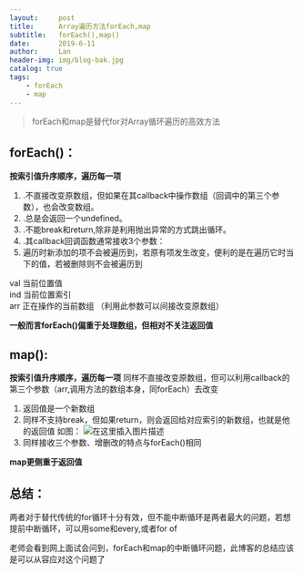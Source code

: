 ```yaml
---
layout:     post
title:      Array遍历方法forEach,map
subtitle:   forEach(),map()
date:       2019-6-11
author:     Lan
header-img: img/blog-bak.jpg
catalog: true
tags:
    - forEach
    - map
---
```

>forEach和map是替代for对Array循环遍历的高效方法

## forEach()：
**按索引值升序顺序，遍历每一项**
 1. .不直接改变原数组，但如果在其callback中操作数组（回调中的第三个参数），也会改变数组。 
 2. .总是会返回一个undefined。 
 3. .不能break和return,除非是利用抛出异常的方式跳出循环。
 4. .其callback回调函数通常接收3个参数：
 5. 遍历时新添加的项不会被遍历到，若原有项发生改变，便利的是在遍历它时当下的值，若被删除则不会被遍历到

 val  当前位置值 		
 ind  当前位置索引 		
 arr  正在操作的当前数组 （利用此参数可以间接改变原数组）

**一般而言forEach()偏重于处理数组，但相对不关注返回值**


## map():
**按索引值升序顺序，遍历每一项**
同样不直接改变原数组，但可以利用callback的第三个参数（arr,调用方法的数组本身，同forEach）去改变

 1. 返回值是一个新数组 
 2. 同样不支持break，但如果return，则会返回给对应索引的新数组，也就是他的返回值
 如图：
![在这里插入图片描述](https://img-blog.csdnimg.cn/20190611162637156.png)
 3. 同样接收三个参数、增删改的特点与forEach()相同

**map更侧重于返回值**


## 总结：

两者对于替代传统的for循环十分有效，但不能中断循环是两者最大的问题，若想提前中断循环，可以用some和every,或者for of


老师会看到网上面试会问到，forEach和map的中断循环问题，此博客的总结应该是可以从容应对这个问题了


